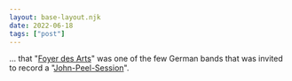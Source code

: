 ```yaml
---
layout: base-layout.njk
date: 2022-06-18
tags: ["post"]
---
```


... that "[Foyer des Arts](https://en.wikipedia.org/wiki/Foyer_des_Arts)" was one of the few German bands that was invited to record a "[John-Peel-Session](https://www.facebook.com/photo?fbid=578177800339688&set=a.241409080683230)".
